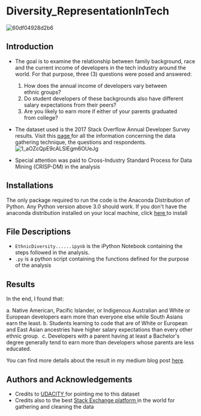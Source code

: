 # Diversity_RepresentationInTech
![60df04928d2b6](https://user-images.githubusercontent.com/67300602/124380757-65805580-dcb6-11eb-8124-46fa5b523009.jpg)

## Introduction
* The goal is to examine the relationship between family background, race and the current income of developers in the tech industry around the world. For that purpose, three (3) questions were posed and answered: </br>

    1. How does the annual income of developers vary between ethnic groups?
    2. Do student developers of these backgrounds also have different salary expectations from their peers?
    3. Are you likely to earn more if either of your parents graduated from college?
        
* The dataset used is the 2017 Stack Overflow Annual Developer Survey results. Visit this <a href=https://insights.stackoverflow.com/survey/2017> page </a> for all the information concerning the data gathering technique, the questions and respondents. 
![1_aOZcQpE9cALSIEgm6OUeJg](https://user-images.githubusercontent.com/67300602/124049839-3e552a00-da11-11eb-930b-3fcbc31024c2.png)
* Special attention was paid to Cross-Industry Standard Process for Data Mining (CRISP-DM) in the analysis

## Installations 
The only package required to run the code is the Anaconda Distribution of Python. Any Python version above 3.0 should work. If you don't have the anaconda distribution installed on your local machine, click <a href=https://www.anaconda.com/products/individual> here </a> to install


## File Descriptions 
* `EthnicDiversity......ipynb` is the iPython Notebook containing the steps followed in the analysis. 
* `.py` is a python script containing the functions defined for the purpose of the analysis



## Results
In the end, I found that:

a. Native American, Pacific Islander, or Indigenous Australian and White or European developers earn more than everyone else while South Asians earn the least.
b. Students learning to code that are of White or European and East Asian ancestries have higher salary expectations than every other ethnic group. 
c. Developers with a parent having at least a Bachelor's degree generally tend to earn more than developers whose parents are less educated.

You can find more details about the result in my medium blog post <a href= https://idowuodesanmi.medium.com/is-this-why-you-earn-less-than-your-colleagues-79d9639f651a>here</a>. 



## Authors and Acknowledgements
* Credits to <a href = udacity.com> UDACITY </a> for pointing me to this dataset 
* Credits also to the best <a href = stackoverflow.com> Stack Exchange platform </a> in the world for gathering and cleaning the data

